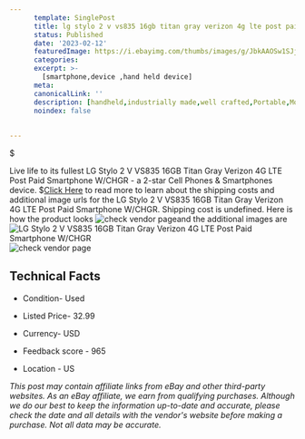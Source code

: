 ```yaml
---
      template: SinglePost
      title: lg stylo 2 v vs835 16gb titan gray verizon 4g lte post paid smartphone w chgr
      status: Published
      date: '2023-02-12'
      featuredImage: https://i.ebayimg.com/thumbs/images/g/JbkAAOSw1SJj6En1/s-l225.jpg
      categories: 
      excerpt: >-
        [smartphone,device ,hand held device]
      meta:
      canonicalLink: ''
      description: [handheld,industrially made,well crafted,Portable,Mobile,Compact,Convenient,Lightweight,Maneuverable,Man-portable,Miniature,Carriable,Hand-held,Light,Holdable,Transportable,Mobile device,Pocket-sized,On-the-go,Wireless,Cordless,Compact size,Convenient size, smartphone,device ,hand held device]
      noindex: false
      
        
---
```

$

Live life to its fullest LG Stylo 2 V VS835 16GB Titan Gray Verizon 4G LTE Post Paid Smartphone W/CHGR - a 2-star Cell Phones & Smartphones device.
$[Click Here](https://www.ebay.com/itm/295524413038?hash=item44cea0ae6e%3Ag%3AJbkAAOSw1SJj6En1&mkevt=1&mkcid=1&mkrid=711-53200-19255-0&campid=%253CePNCampaignId%253E&customid=%253CreferenceId%253E&toolid=10049) to read more to learn about the shipping costs and additional image urls for the LG Stylo 2 V VS835 16GB Titan Gray Verizon 4G LTE Post Paid Smartphone W/CHGR. Shipping cost is undefined. Here is how the product looks ![check vendor page](https://i.ebayimg.com/thumbs/images/g/JbkAAOSw1SJj6En1/s-l225.jpg)and the additional images are![LG Stylo 2 V VS835 16GB Titan Gray Verizon 4G LTE Post Paid Smartphone W/CHGR](https://i.ebayimg.com/images/g/JbkAAOSw1SJj6En1/s-l1600.jpg)![check vendor page](https://origin-galleryplus.ebayimg.com/ws/web/295524413038_2_0_1/225x225.jpg,https://origin-galleryplus.ebayimg.com/ws/web/295524413038_3_0_1/225x225.jpg,https://origin-galleryplus.ebayimg.com/ws/web/295524413038_4_0_1/225x225.jpg,https://origin-galleryplus.ebayimg.com/ws/web/295524413038_5_0_1/225x225.jpg,https://origin-galleryplus.ebayimg.com/ws/web/295524413038_6_0_1/225x225.jpg,https://origin-galleryplus.ebayimg.com/ws/web/295524413038_7_0_1/225x225.jpg,https://origin-galleryplus.ebayimg.com/ws/web/295524413038_8_0_1/225x225.jpg,https://origin-galleryplus.ebayimg.com/ws/web/295524413038_9_0_1/225x225.jpg)



 ## Technical Facts 



     
      

 - Condition- Used 


      

 - Listed Price- 32.99 


      

 - Currency- USD 


      

 - Feedback score - 965 


      

 - Location - US 


      
      

 *_This post may contain affiliate links from eBay and other third-party websites. As an eBay affiliate, we earn from qualifying purchases. Although we do our best to keep the information up-to-date and accurate, please check the date and all details with the vendor's website before making a purchase. Not all data may be accurate._*






